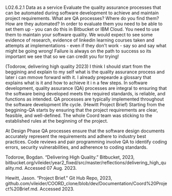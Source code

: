 LO2.6.2.1
Data as a service
Evaluate the quality assurance processes that can be automated during software development to achieve and maintain project requirements.
What are QA processes?  Where do you find them?  How are they automated? In order to evaluate them you need to be able to set them up - you can do this in Bitbucket or IBM Cloud.  You need to use them to maintain your software quality.  We would expect to see some evidence of research, evidence of linkedin learning courses taken and attempts at implementations - even if they don't work - say so and say what might be going wrong!  Failure is always on the path to success so its important we see that so we can credit you for trying!

(Todorow, delivering high quality 2023)
I think I should start from the beggining and explain to my self what is the quality assurance process
and later i can mmove forward with it. I already prepearde a glossary that explains what is it and how to achieve it i n a few steps. 
In software development, quality assurance (QA) processes are integral to ensuring that the software being developed meets the required standards, is reliable, and functions as intended. QA processes are typically implemented throughout the software development life cycle.
(Hewitt Project Brief)
Starting from the beggining-QA starts by ensuring that the project requirements are clear, feasible, and well-defined. The whole Coord team was sticking to the established rules at the beginning of the project.

At Design Phase QA processes ensure that the software design documents accurately represent the requirements and adhere to industry best practices. Code reviews and pair programming involve QA to identify coding errors, security vulnerabilities, and adherence to coding standards. 



Todorow, Bogdan. “Delivering High Quality.” Bitbucket, 2023, bitbucket.org/vileider/year2_fixed/src/master/reflections/delivering_high_quality.md. Accessed 07 Aug. 2023. 

Hewitt, Jason. “Project Brief.” Git Hub Repo, 2023, github.com/vileider/COORD_clone/blob/dev/Documentation/Coord%20Project%20Brief.md. Accessed 2023. 